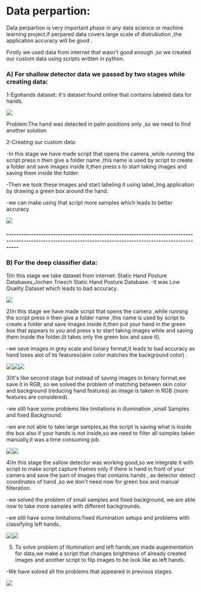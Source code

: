 # Data perpartion:
Data perpartion is very important phase in any data science or machine learning project,if perpared data covers large scale of distrubution ,the application accuracy will be good .
 
Firstly we used data from internet that wasn't good enough ,so we created our custom data using scripts written in python.
 
### A) For shallow detector data we passed by two stages while creating data:
1-Egohands dataset:
it's dataset found online that contains labeled data for hands.

![ ](images_used_in_readme/egohands.jpg)

Problem:The hand was detected in palm positions only ,so we need to find another solution

2-Creating our custom data:
 
-In this stage we have made script that opens the camera ,while running the script press n then give a folder name ,this name is used by script to create a folder and save images inside it,then press s to start taking images and saving them inside the folder.
 
-Then we took these images and start labeling it using  label_Img application by drawing a green box around the hand.
 
-we can make using that script more samples which leads to better accuracy

![](images_used_in_readme/label_img.png)

#### -------------------------------------------------------------------------------------------------------------------------------------------------------------

###  B) For the deep classifier data:

1)In this stage we take dataset from internet:
Static Hand Posture Databases,Jochen Triesch Static Hand Posture Database.
-It was Low Quality Dataset which leads to bad accuracy.

![](images_used_in_readme/internetDeep.png)

2)In this stage we have made script that opens the camera ,while running the script press n then give a folder name ,this name is used by script to create a folder and save images inside it,then put your hand in the green box that appears to you and press s to start taking images while  and saving them inside the folder.(it takes only the green box and save it).
 
-we save images in grey scale and binary format,it leads to bad accuracy as hand loses alot of its features(skin color matches the background color) .

![](images_used_in_readme/stage2_1.jpg)![](images_used_in_readme/stage2_2.png)![](images_used_in_readme/stage2_3.png)


3)It's like second stage but instead of saving images in binary format,we save it in RGB, so we solved the problem of matching between skin color and background (reducing hand features) as image is taken in RGB (more features are considered).
 
-we still have some problems like limitations in illumination ,small Samples and fixed Background.

-we are not able to take large samples,as the script is saving what is inside the box also if your hands is not inside,so we need to filter all samples taken manually,it was a time consuming job.

![](images_used_in_readme/stage3_1.png)![](images_used_in_readme/stage3_2.png)


4)In this stage the sallow detector was working good,so we integrate it with script to make script capture frames only if there is hand in front of your camera and save the part of images that contains hands , as detector detect coordinates of hand ,so we don't need now for green box and manual filteration.
 
-we solved the problem of small samples and fixed background, we are able now to take more samples with different backgrounds.

-we still have some limitations:fixed illumination setups and problems with classifying left hands..

![](images_used_in_readme/stage4_1.png)![](images_used_in_readme/stage4_2.png)


5) To solve problem of illumination and left hands,we made augementation for data,we make a script that changes brightness of already created images and another script to flip images to be look like as left hands.
 
-We have solved all the problems that appeared in previous stages.
 
![](images_used_in_readme/stage5.png)

